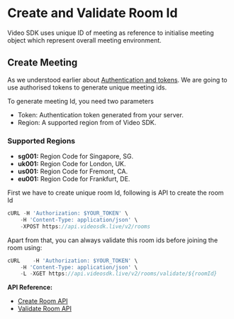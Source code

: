 # Create and Validate Room Id
Video SDK uses unique ID of meeting as reference to initialise meeting object which represent overall meeting environment. 

## Create Meeting
As we understood earlier about [Authentication and tokens](/javascript/guide/video-and-audio-calling-api-sdk/server-setup). We are going to use authorised tokens to generate unique meeting ids.

To generate meeting Id, you need two parameters 
- Token: Authentication token generated from your server.
- Region: A supported region from of Video SDK. 

### Supported Regions
- **sg001:** Region Code for Singapore, SG.
- **uk001:** Region Code for London, UK.
- **us001:** Region Code for Fremont, CA.
- **eu001:** Region Code for Frankfurt, DE.

First we have to create unique room Id, following is API to create the room Id

```js
cURL -H 'Authorization: $YOUR_TOKEN' \ 
	-H 'Content-Type: application/json' \ 
	-XPOST https://api.videosdk.live/v2/rooms
```

Apart from that, you can always validate this room ids before joining the room using:
```js
cURL 	-H 'Authorization: $YOUR_TOKEN' \ 
	-H 'Content-Type: application/json' \ 
	-L -XGET https://api.videosdk.live/v2/rooms/validate/${roomId}
```

**API Reference:**
- [Create Room API](https://api.videosdk.live/v2/rooms)
- [Validate Room API](/api-reference/realtime-communication/validate-room)
